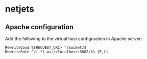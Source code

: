 # netjets
## Apache configuration

Add the following to the virtual host configuration in Apache server:

```
RewriteCond %{REQUEST_URI} ^/socket/$
RewriteRule ^/(.*) ws://localhost:8888/$1 [P,L]
```


